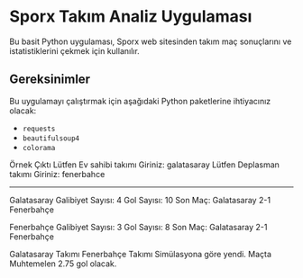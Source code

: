 # Sporx Takım Analiz Uygulaması

Bu basit Python uygulaması, Sporx web sitesinden takım maç sonuçlarını ve istatistiklerini çekmek için kullanılır.

## Gereksinimler

Bu uygulamayı çalıştırmak için aşağıdaki Python paketlerine ihtiyacınız olacak:

- `requests`
- `beautifulsoup4`
- `colorama`



Örnek Çıktı
Lütfen Ev sahibi takımı Giriniz: galatasaray
Lütfen Deplasman takımı Giriniz: fenerbahce

---------------------------------------------
Galatasaray
Galibiyet Sayısı: 4
Gol Sayısı: 10
Son Maç: Galatasaray 2-1 Fenerbahçe

Fenerbahçe
Galibiyet Sayısı: 3
Gol Sayısı: 8
Son Maç: Galatasaray 2-1 Fenerbahçe

Galatasaray Takımı Fenerbahçe Takımı Simülasyona göre yendi.
Maçta Muhtemelen 2.75 gol olacak.
